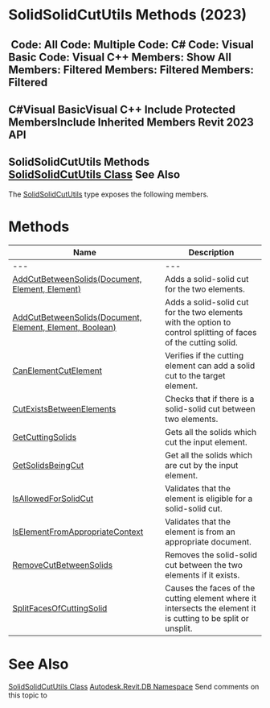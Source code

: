 # SolidSolidCutUtils Methods (2023)

﻿
 Code: All Code: Multiple Code: C# Code: Visual Basic Code: Visual C++  Members: Show All Members: Filtered Members: Filtered Members: Filtered   
---  
C#Visual BasicVisual C++
Include Protected MembersInclude Inherited Members
Revit 2023 API  
---  
SolidSolidCutUtils Methods  
[SolidSolidCutUtils Class](f1a2d176-2ab6-fa4c-293e-970c5866e87c.md "SolidSolidCutUtils Class") See Also  
---  
The [SolidSolidCutUtils](f1a2d176-2ab6-fa4c-293e-970c5866e87c.md "SolidSolidCutUtils Class") type exposes the following members.
# Methods
| Name | Description |
| --- | --- |
| --- | --- | --- |
| [AddCutBetweenSolids(Document, Element, Element)](eb10c2f6-4d13-0437-12aa-06be28c1b927.md "AddCutBetweenSolids Method \(Document, Element, Element\)") | Adds a solid-solid cut for the two elements. |
| [AddCutBetweenSolids(Document, Element, Element, Boolean)](eb640bff-a6be-d931-afbf-df3bc7a1a869.md "AddCutBetweenSolids Method \(Document, Element, Element, Boolean\)") | Adds a solid-solid cut for the two elements with the option to control splitting of faces of the cutting solid. |
| [CanElementCutElement](c5628c5f-d01a-8934-fc8f-fa3e73bea59d.md "CanElementCutElement Method") | Verifies if the cutting element can add a solid cut to the target element. |
| [CutExistsBetweenElements](ebe4f477-2aad-2523-570e-1f3dcff46f78.md "CutExistsBetweenElements Method") | Checks that if there is a solid-solid cut between two elements. |
| [GetCuttingSolids](ca21c6c1-7689-1a1e-f370-219eba29b8ff.md "GetCuttingSolids Method") | Gets all the solids which cut the input element. |
| [GetSolidsBeingCut](4b8c8902-2a32-b99c-aa0e-e3abd79d9073.md "GetSolidsBeingCut Method") | Get all the solids which are cut by the input element. |
| [IsAllowedForSolidCut](1fe7758b-d702-2dbc-f3a7-33b1be9b26de.md "IsAllowedForSolidCut Method") | Validates that the element is eligible for a solid-solid cut. |
| [IsElementFromAppropriateContext](d99d08e0-d818-ce6a-2a21-a083664affa8.md "IsElementFromAppropriateContext Method") | Validates that the element is from an appropriate document. |
| [RemoveCutBetweenSolids](dc614d7b-5a07-4d65-dd58-ed78c9d3cb2a.md "RemoveCutBetweenSolids Method") | Removes the solid-solid cut between the two elements if it exists. |
| [SplitFacesOfCuttingSolid](7c6d00a4-616b-0828-27cc-d4f117e5d561.md "SplitFacesOfCuttingSolid Method") | Causes the faces of the cutting element where it intersects the element it is cutting to be split or unsplit. |

# See Also
[SolidSolidCutUtils Class](f1a2d176-2ab6-fa4c-293e-970c5866e87c.md "SolidSolidCutUtils Class")
[Autodesk.Revit.DB Namespace](87546ba7-461b-c646-cbb1-2cb8f5bff8b2.md "Autodesk.Revit.DB Namespace")
Send comments on this topic to 